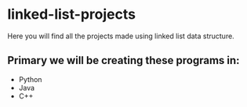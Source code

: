 # linked-list-projects
Here you will find all the projects made using linked list data structure.

## Primary we will be creating these programs in:
- Python
- Java
- C++
